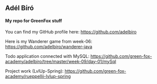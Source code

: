 ﻿## Adél Bíró
#### My repo for GreenFox stuff

You can find my GitHub profile here: https://github.com/adelbiro  

Here is my Wanderer game from week-06: https://github.com/adelbiro/wanderer-java  

Todo application connected with MySQL: https://github.com/green-fox-academy/adelbiro/tree/master/week-09/day-01/mySql  

Project work (LvlUp-Spring): https://github.com/green-fox-academy/rueppellii-lvlup-spring

